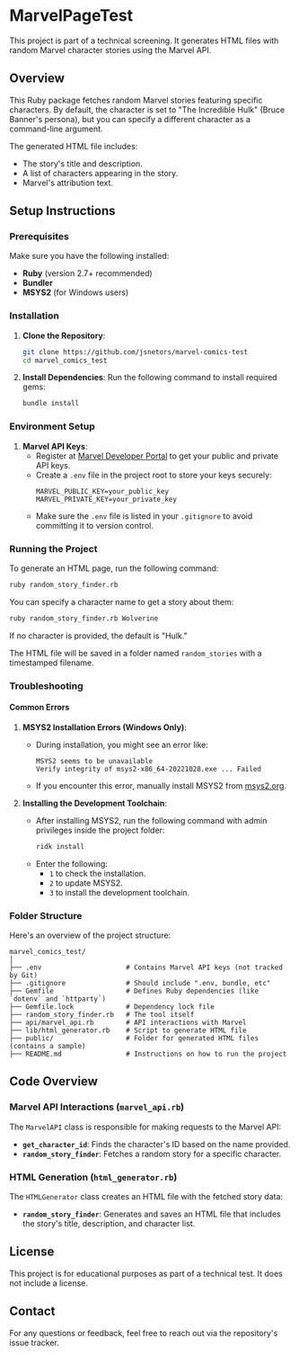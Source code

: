 # MarvelPageTest

This project is part of a technical screening. It generates HTML files with random Marvel character stories using the Marvel API.

## **Overview**

This Ruby package fetches random Marvel stories featuring specific characters. By default, the character is set to "The Incredible Hulk" (Bruce Banner's persona), but you can specify a different character as a command-line argument.

The generated HTML file includes:
- The story's title and description.
- A list of characters appearing in the story.
- Marvel's attribution text.

## **Setup Instructions**

### **Prerequisites**
Make sure you have the following installed:
- **Ruby** (version 2.7+ recommended)
- **Bundler**
- **MSYS2** (for Windows users)

### **Installation**

1. **Clone the Repository**:
   ```bash
   git clone https://github.com/jsnetors/marvel-comics-test
   cd marvel_comics_test
   ```

2. **Install Dependencies**:
   Run the following command to install required gems:
   ```bash
   bundle install
   ```

### **Environment Setup**

1. **Marvel API Keys**:
   - Register at [Marvel Developer Portal](https://developer.marvel.com/) to get your public and private API keys.
   - Create a `.env` file in the project root to store your keys securely:
     ```
     MARVEL_PUBLIC_KEY=your_public_key
     MARVEL_PRIVATE_KEY=your_private_key
     ```
   - Make sure the `.env` file is listed in your `.gitignore` to avoid committing it to version control.

### **Running the Project**

To generate an HTML page, run the following command:
```bash
ruby random_story_finder.rb
```
You can specify a character name to get a story about them:
```bash
ruby random_story_finder.rb Wolverine
```
If no character is provided, the default is "Hulk."

The HTML file will be saved in a folder named `random_stories` with a timestamped filename.

### **Troubleshooting**

#### **Common Errors**
1. **MSYS2 Installation Errors (Windows Only)**:
   - During installation, you might see an error like:
     ```
     MSYS2 seems to be unavailable
     Verify integrity of msys2-x86_64-20221028.exe ... Failed
     ```
   - If you encounter this error, manually install MSYS2 from [msys2.org](https://www.msys2.org/).

2. **Installing the Development Toolchain**:
   - After installing MSYS2, run the following command with admin privileges inside the project folder:
     ```bash
     ridk install
     ```
   - Enter the following:
     - `1` to check the installation.
     - `2` to update MSYS2.
     - `3` to install the development toolchain.

### **Folder Structure**

Here's an overview of the project structure:

```
marvel_comics_test/
│
├── .env                     # Contains Marvel API keys (not tracked by Git)
├── .gitignore               # Should include ".env, bundle, etc"
├── Gemfile                  # Defines Ruby dependencies (like `dotenv` and `httparty`)
├── Gemfile.lock             # Dependency lock file
├── random_story_finder.rb   # The tool itself
├── api/marvel_api.rb        # API interactions with Marvel
├── lib/html_generator.rb    # Script to generate HTML file
├── public/                  # Folder for generated HTML files (contains a sample)
├── README.md                # Instructions on how to run the project
```

## **Code Overview**

### **Marvel API Interactions (`marvel_api.rb`)**
The `MarvelAPI` class is responsible for making requests to the Marvel API:
- **`get_character_id`**: Finds the character's ID based on the name provided.
- **`random_story_finder`**: Fetches a random story for a specific character.

### **HTML Generation (`html_generator.rb`)**
The `HTMLGenerator` class creates an HTML file with the fetched story data:
- **`random_story_finder`**: Generates and saves an HTML file that includes the story's title, description, and character list.

## **License**

This project is for educational purposes as part of a technical test. It does not include a license.

## **Contact**

For any questions or feedback, feel free to reach out via the repository's issue tracker.

